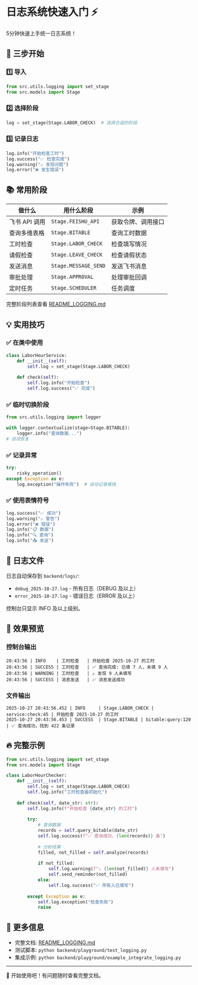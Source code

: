# 日志系统快速入门 ⚡

5分钟快速上手统一日志系统！

## 🎯 三步开始

### 1️⃣ 导入

```python
from src.utils.logging import set_stage
from src.models import Stage
```

### 2️⃣ 选择阶段

```python
log = set_stage(Stage.LABOR_CHECK)  # 选择合适的阶段
```

### 3️⃣ 记录日志

```python
log.info("开始检查工时")
log.success("✅ 检查完成")
log.warning("⚠️ 发现问题")
log.error("❌ 发生错误")
```

## 📚 常用阶段

| 做什么 | 用什么阶段 | 示例 |
|--------|-----------|------|
| 飞书 API 调用 | `Stage.FEISHU_API` | 获取令牌、调用接口 |
| 查询多维表格 | `Stage.BITABLE` | 查询工时数据 |
| 工时检查 | `Stage.LABOR_CHECK` | 检查填写情况 |
| 请假检查 | `Stage.LEAVE_CHECK` | 检查请假状态 |
| 发送消息 | `Stage.MESSAGE_SEND` | 发送飞书消息 |
| 审批处理 | `Stage.APPROVAL` | 处理审批回调 |
| 定时任务 | `Stage.SCHEDULER` | 任务调度 |

完整阶段列表查看 [README_LOGGING.md](./README_LOGGING.md#阶段定义)

## 💡 实用技巧

### ✅ 在类中使用

```python
class LaborHourService:
    def __init__(self):
        self.log = set_stage(Stage.LABOR_CHECK)
    
    def check(self):
        self.log.info("开始检查")
        self.log.success("✅ 完成")
```

### ✅ 临时切换阶段

```python
from src.utils.logging import logger

with logger.contextualize(stage=Stage.BITABLE):
    logger.info("查询数据...")
# 自动恢复
```

### ✅ 记录异常

```python
try:
    risky_operation()
except Exception as e:
    log.exception("操作失败")  # 自动记录堆栈
```

### ✅ 使用表情符号

```python
log.success("✅ 成功")
log.warning("⚠️ 警告")
log.error("❌ 错误")
log.info("📋 数据")
log.info("🔍 查询")
log.info("📤 发送")
```

## 📁 日志文件

日志自动保存到 `backend/logs/`:

- `debug_2025-10-27.log` - 所有日志（DEBUG 及以上）
- `error_2025-10-27.log` - 错误日志（ERROR 及以上）

控制台只显示 INFO 及以上级别。

## 🎨 效果预览

### 控制台输出

```
20:43:56 | INFO    | 工时检查   | 开始检查 2025-10-27 的工时
20:43:56 | SUCCESS | 工时检查   | ✅ 查询完成: 已填 7 人，未填 9 人
20:43:56 | WARNING | 工时检查   | ⚠️ 发现 9 人未填写
20:43:56 | SUCCESS | 消息发送   | ✅ 消息发送成功
```

### 文件输出

```
2025-10-27 20:43:56.452 | INFO     | Stage.LABOR_CHECK | service:check:45 | 开始检查 2025-10-27 的工时
2025-10-27 20:43:56.453 | SUCCESS  | Stage.BITABLE | bitable:query:120 | ✅ 查询成功，找到 422 条记录
```

## 🔥 完整示例

```python
from src.utils.logging import set_stage
from src.models import Stage

class LaborHourChecker:
    def __init__(self):
        self.log = set_stage(Stage.LABOR_CHECK)
        self.log.info("工时检查器初始化")
    
    def check(self, date_str: str):
        self.log.info(f"开始检查 {date_str} 的工时")
        
        try:
            # 查询数据
            records = self.query_bitable(date_str)
            self.log.success(f"✅ 查询成功，{len(records)} 条")
            
            # 分析结果
            filled, not_filled = self.analyze(records)
            
            if not_filled:
                self.log.warning(f"⚠️ {len(not_filled)} 人未填写")
                self.send_reminder(not_filled)
            else:
                self.log.success("✅ 所有人已填写")
            
        except Exception as e:
            self.log.exception("检查失败")
            raise
```

## 📖 更多信息

- 完整文档: [README_LOGGING.md](./README_LOGGING.md)
- 测试脚本: `python backend/playground/test_logging.py`
- 集成示例: `python backend/playground/example_integrate_logging.py`

---

🚀 开始使用吧！有问题随时查看完整文档。

